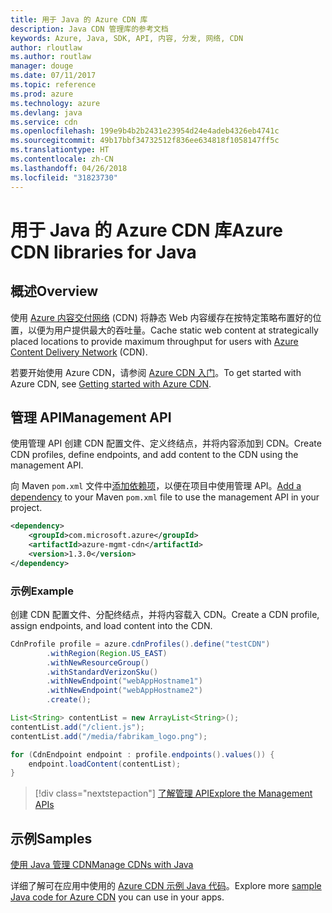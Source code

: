 ```yaml
---
title: 用于 Java 的 Azure CDN 库
description: Java CDN 管理库的参考文档
keywords: Azure, Java, SDK, API, 内容, 分发, 网络, CDN
author: rloutlaw
ms.author: routlaw
manager: douge
ms.date: 07/11/2017
ms.topic: reference
ms.prod: azure
ms.technology: azure
ms.devlang: java
ms.service: cdn
ms.openlocfilehash: 199e9b4b2b2431e23954d24e4adeb4326eb4741c
ms.sourcegitcommit: 49b17bbf34732512f836ee634818f1058147ff5c
ms.translationtype: HT
ms.contentlocale: zh-CN
ms.lasthandoff: 04/26/2018
ms.locfileid: "31823730"
---
```

# <a name="azure-cdn-libraries-for-java"></a><span data-ttu-id="d6f9c-104">用于 Java 的 Azure CDN 库</span><span class="sxs-lookup"><span data-stu-id="d6f9c-104">Azure CDN libraries for Java</span></span>

## <a name="overview"></a><span data-ttu-id="d6f9c-105">概述</span><span class="sxs-lookup"><span data-stu-id="d6f9c-105">Overview</span></span>

<span data-ttu-id="d6f9c-106">使用 [Azure 内容交付网络](/azure/cdn/cdn-overview) (CDN) 将静态 Web 内容缓存在按特定策略布置好的位置，以便为用户提供最大的吞吐量。</span><span class="sxs-lookup"><span data-stu-id="d6f9c-106">Cache static web content at strategically placed locations to provide maximum throughput for users with [Azure Content Delivery Network](/azure/cdn/cdn-overview) (CDN).</span></span>

<span data-ttu-id="d6f9c-107">若要开始使用 Azure CDN，请参阅 [Azure CDN 入门](/azure/cdn/cdn-create-new-endpoint)。</span><span class="sxs-lookup"><span data-stu-id="d6f9c-107">To get started with Azure CDN, see [Getting started with Azure CDN](/azure/cdn/cdn-create-new-endpoint).</span></span>

## <a name="management-api"></a><span data-ttu-id="d6f9c-108">管理 API</span><span class="sxs-lookup"><span data-stu-id="d6f9c-108">Management API</span></span>

<span data-ttu-id="d6f9c-109">使用管理 API 创建 CDN 配置文件、定义终结点，并将内容添加到 CDN。</span><span class="sxs-lookup"><span data-stu-id="d6f9c-109">Create CDN profiles, define endpoints, and add content to the CDN using the management API.</span></span>

<span data-ttu-id="d6f9c-110">向 Maven `pom.xml` 文件中[添加依赖项](https://maven.apache.org/guides/getting-started/index.html#How_do_I_use_external_dependencies)，以便在项目中使用管理 API。</span><span class="sxs-lookup"><span data-stu-id="d6f9c-110">[Add a dependency](https://maven.apache.org/guides/getting-started/index.html#How_do_I_use_external_dependencies) to your Maven `pom.xml` file to use the management API in your project.</span></span>

```XML
<dependency>
    <groupId>com.microsoft.azure</groupId>
    <artifactId>azure-mgmt-cdn</artifactId>
    <version>1.3.0</version>
</dependency>
```   

### <a name="example"></a><span data-ttu-id="d6f9c-111">示例</span><span class="sxs-lookup"><span data-stu-id="d6f9c-111">Example</span></span>

<span data-ttu-id="d6f9c-112">创建 CDN 配置文件、分配终结点，并将内容载入 CDN。</span><span class="sxs-lookup"><span data-stu-id="d6f9c-112">Create a CDN profile, assign endpoints, and load content into the CDN.</span></span>

```java
CdnProfile profile = azure.cdnProfiles().define("testCDN")
        .withRegion(Region.US_EAST)
        .withNewResourceGroup()
        .withStandardVerizonSku()
        .withNewEndpoint("webAppHostname1")
        .withNewEndpoint("webAppHostname2")
        .create();

List<String> contentList = new ArrayList<String>();
contentList.add("/client.js");
contentList.add("/media/fabrikam_logo.png");

for (CdnEndpoint endpoint : profile.endpoints().values()) {
    endpoint.loadContent(contentList);
}
```

> [!div class="nextstepaction"]
> [<span data-ttu-id="d6f9c-113">了解管理 API</span><span class="sxs-lookup"><span data-stu-id="d6f9c-113">Explore the Management APIs</span></span>](/java/api/overview/azure/cdn/management)

## <a name="samples"></a><span data-ttu-id="d6f9c-114">示例</span><span class="sxs-lookup"><span data-stu-id="d6f9c-114">Samples</span></span>

[<span data-ttu-id="d6f9c-115">使用 Java 管理 CDN</span><span class="sxs-lookup"><span data-stu-id="d6f9c-115">Manage CDNs with Java</span></span>](https://github.com/Azure-Samples/cdn-java-manage-cdn)

<span data-ttu-id="d6f9c-116">详细了解可在应用中使用的 [Azure CDN 示例 Java 代码](https://azure.microsoft.com/resources/samples/?platform=java&term=cdn)。</span><span class="sxs-lookup"><span data-stu-id="d6f9c-116">Explore more [sample Java code for Azure CDN](https://azure.microsoft.com/resources/samples/?platform=java&term=cdn) you can use in your apps.</span></span>